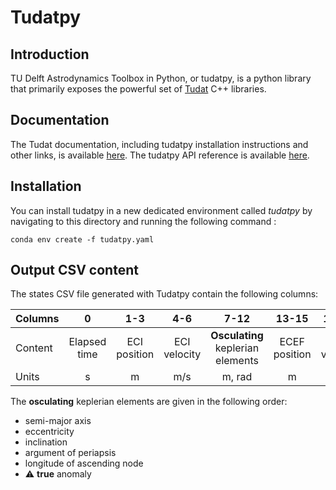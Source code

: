 # Tudatpy

## Introduction

TU Delft Astrodynamics Toolbox in Python, or tudatpy, is a python library that primarily exposes the powerful set
of [Tudat](https://tudat.tudelft.nl/) C++ libraries.

## Documentation

The Tudat documentation, including tudatpy installation instructions and other links, is
available [here](https://docs.tudat.space/en/stable/). The tudatpy API reference is
available [here](https://py.api.tudat.space/en/latest/).

## Installation

You can install tudatpy in a new dedicated environment called *tudatpy* by navigating to this directory and running
the following command :

```
conda env create -f tudatpy.yaml
```

## Output CSV content

The states CSV file generated with Tudatpy contain the following columns:

| Columns |      0       |     1-3      |     4-6      |               7-12                |     13-15     |     16-18     |
|---------|:------------:|:------------:|:------------:|:---------------------------------:|:-------------:|:-------------:|
| Content | Elapsed time | ECI position | ECI velocity | **Osculating** keplerian elements | ECEF position | ECEF velocity |
| Units   |      s       |      m       |     m/s      |              m, rad               |       m       |      m/s      |

The **osculating** keplerian elements are given in the following order:

- semi-major axis
- eccentricity
- inclination
- argument of periapsis
- longitude of ascending node
- ⚠ **true** anomaly

